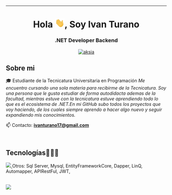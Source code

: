 <hr>
<h1 align="center">Hola <img src="https://raw.githubusercontent.com/ABSphreak/ABSphreak/master/gifs/Hi.gif" width="30px">, Soy Ivan Turano</h1>
<h3 align="center">.NET Developer Backend</h3>
<p align="center">
<a href="https://www.linkedin.com/in/ivanturano/" target="blank"><img align="center" src="https://cdn.jsdelivr.net/npm/simple-icons@3.0.1/icons/linkedin.svg" alt="aksia" height="30" width="40" /></a>
</p>
</p>

<h2>Sobre mi</h2>
<p align="left">
🎓 Estudiante de la Tecnicatura Universitaria en Programación
<em>
    Me encuentro cursando una sola materia para recibirme de la Tecnicatura. Soy una persona que le gusta estudiar de forma autodidacta ademas de la facultad, mientras estuve con la tecnicatura estuve aprendiendo todo lo que es el ecosistema de .NET.En mi GitHub subo todos los proyectos que voy haciendo, de los cuales siempre aprendo a hacer algo nuevo y seguir expandiendo mis conocimientos.
  </em> 

📫 Contacto: **ivanturano17@gmail.com**

  </p>
<br>
<h2>Tecnologías👨🏻‍💻</h2>
<p align="left">
  <a href="https://skillicons.dev">
    <img src="https://skillicons.dev/icons?i=html,css,js,bootstrap,git,cs,dotnet,postman&perline=8" />
  </a>
  Otros: Sql Server, Mysql, EntityFrameworkCore, Dapper, LinQ, Automapper, APIRestFul, JWT, 
</p>
<br>

<img  align="center"  src="https://github-readme-stats-anuraghazra1.vercel.app/api/top-langs/?username=ivanturano&theme=dark&hide_border=false&no-bg=true&no-frame=true&langs_count=10"/>
